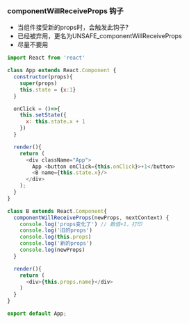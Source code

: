 ### componentWillReceiveProps 钩子
- 当组件接受新的props时，会触发此钩子?
- 已经被弃用，更名为UNSAFE_componentWillReceiveProps
- 尽量不要用
```javascript
import React from 'react'

class App extends React.Component {
  constructor(props){
    super(props)
    this.state = {x:1}
  }

  onClick = ()=>{
    this.setState({
      x: this.state.x + 1
    })
  }

  render(){
    return (
      <div className="App">
        App <button onClick={this.onClick}>+1</button>
        <B name={this.state.x}/>
      </div>
    );
  }
}

class B extends React.Component{
  componentWillReceiveProps(newProps, nextContext) {
    console.log('props变化了') // 数值+1，打印
    console.log('旧的props')
    console.log(this.props)
    console.log('新的props')
    console.log(newProps)
  }

  render(){
    return (
      <div>{this.props.name}</div>
    )
  }
}

export default App;
```
